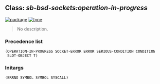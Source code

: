 ## Class: ***sb-bsd-sockets:operation-in-progress***
[![package](https://img.shields.io/badge/Package-SB--BSD--SOCKETS-5f9ea0.svg?style=social&colorA=999999)](../) [![type](https://img.shields.io/badge/Type-Class-5f9ea0.svg?style=social&colorA=999999)](../#class) 

> No description.

### Precedence list
```
(OPERATION-IN-PROGRESS SOCKET-ERROR ERROR SERIOUS-CONDITION CONDITION
 SLOT-OBJECT T)
```
### Initargs
```
(ERRNO SYMBOL SYMBOL SYSCALL)
```
